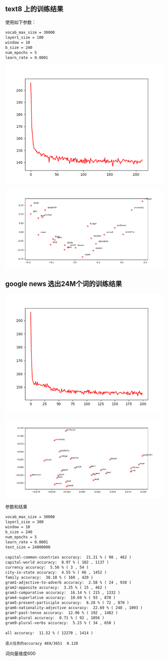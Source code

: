 
## text8 上的训练结果

使用如下参数：

```angular2html
vocab_max_size = 30000
layer1_size = 100
window = 10
b_size = 240
num_epochs = 5
learn_rate = 0.0001
```

![img_1.png](img_1.png)

![img_5.png](img_5.png)


## google news 选出24M个词的训练结果

![img_6.png](img_6.png)

![img_8.png](img_8.png)

参数和结果

```angular2html
vocab_max_size = 30000
layer1_size = 300
window = 10
b_size = 240
num_epochs = 5
learn_rate = 0.0001
text_size = 24000000

capital-common-countries accuracy:  21.21 % ( 98 , 462 )
capital-world accuracy:  8.97 % ( 102 , 1137 )
currency accuracy:  5.56 % ( 3 , 54 )
city-in-state accuracy:  4.55 % ( 66 , 1452 )
family accuracy:  38.10 % ( 160 , 420 )
gram1-adjective-to-adverb accuracy:  2.58 % ( 24 , 930 )
gram2-opposite accuracy:  3.25 % ( 15 , 462 )
gram3-comparative accuracy:  16.14 % ( 215 , 1332 )
gram4-superlative accuracy:  10.69 % ( 93 , 870 )
gram5-present-participle accuracy:  8.28 % ( 72 , 870 )
gram6-nationality-adjective accuracy:  22.69 % ( 248 , 1093 )
gram7-past-tense accuracy:  12.96 % ( 192 , 1482 )
gram8-plural accuracy:  8.71 % ( 92 , 1056 )
gram9-plural-verbs accuracy:  5.23 % ( 34 , 650 )

all accuracy:  11.52 % ( 12270 , 1414 )

语义任务的accuracy 469/3651  0.128
```

词向量维度600

